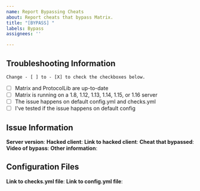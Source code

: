 ```yaml
---
name: Report Bypassing Cheats
about: Report cheats that bypass Matrix.
title: "[BYPASS] "
labels: Bypass
assignees: ''

---
```


## Troubleshooting Information
`Change - [ ] to - [X] to check the checkboxes below.`
- [ ] Matrix and ProtocolLib are up-to-date
- [ ] Matrix is running on a 1.8, 1.12, 1.13, 1.14, 1.15, or 1.16 server
- [ ] The issue happens on default config.yml and checks.yml
- [ ] I've tested if the issue happens on default config

## Issue Information
**Server version**: 
**Hacked client**: 
**Link to hacked client**: 
**Cheat that bypassed**: 
**Video of bypass**: 
**Other information**: 

## Configuration Files
**Link to checks.yml file**: 
**Link to config.yml file**:
